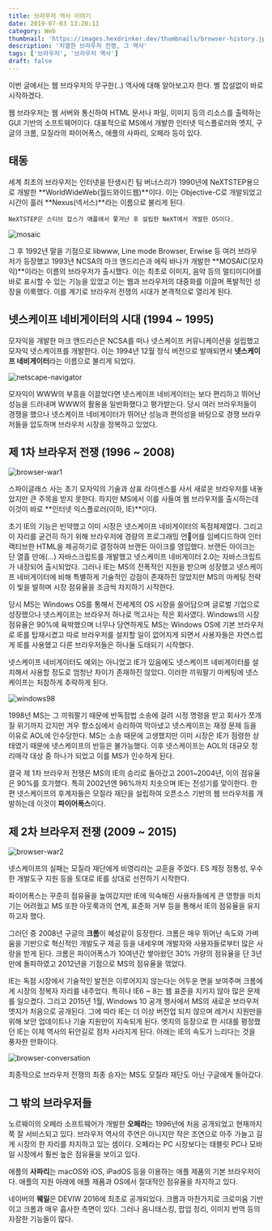 ```yaml
---
title: 브라우저 역사 이야기
date: 2019-07-03 13:20:11
category: Web
thumbnail: 'https://images.hexdrinker.dev/thumbnails/browser-history.jpeg'
description: '치열한 브라우저 전쟁, 그 역사'
tags: ['브라우저', '브라우저 역사']
draft: false
---
```


이번 글에서는 웹 브라우저의 무구한(..) 역사에 대해 알아보고자 한다. 별 잡설없이 바로 시작하겠다.

웹 브라우저는 웹 서버와 통신하여 HTML 문서나 파일, 이미지 등의 리소스를 출력하는 GUI 기반의 소프트웨어이다. 대표적으로
MS에서 개발한 인터넷 익스플로러와 엣지, 구글의 크롬, 모질라의 파이어폭스, 애플의 사파리, 오페라 등이 있다.

## 태동

세계 최초의 브라우저는 인터넷을 탄생시킨 팀 버너스리가 1990년에 NeXTSTEP용으로 개발한 **WorldWideWeb(월드와이드웹)**이다. 이는 Objective-C로 개발되었고 시간이 흘러 **Nexus(넥서스)**라는 이름으로 불리게 된다.

```
NeXTSTEP은 스티브 잡스가 애플에서 쫓겨난 후 설립한 NeXT에서 개발한 OS이다.
```

![mosaic](https://images.hexdrinker.dev/web/browser-history/mosaic.png)

그 후 1992년 말을 기점으로 libwww, Line mode Browser, Erwise 등 여러 브라우저가 등장했고 1993년 NCSA의 마크 앤드리슨과 에릭 바나가 개발한 **MOSAIC(모자익)**이라는 이름의 브라우저가 출시했다. 이는 최초로 이미지, 음악 등의 멀티미디어를 바로 표시할 수 있는 기능을 있었고 이는 웹과 브라우저의 대중화를 이끌며 폭발적인 성장을 이룩했다. 이를 계기로 브라우저 전쟁의 시대가 본격적으로 열리게 된다.

## 넷스케이프 네비게이터의 시대 (1994 ~ 1995)

모자익을 개발한 마크 앤드리슨은 NCSA를 떠나 넷스케이프 커뮤니케이션을 설립했고 모자익 넷스케이프를 개발한다. 이는 1994년 12월 정식 버전으로 발매되면서 **넷스케이프 네비게이터**라는 이름으로 불리게 되었다.

![netscape-navigator](https://images.hexdrinker.dev/web/browser-history/netscape-navigator.png)

모자익이 WWW의 부흥을 이끌었다면 넷스케이프 네비게이터는 보다 편리하고 뛰어난 성능을 드러내며 WWW의 활용을 일반화했다고 평가받는다. 당시 여러 브라우저들이 경쟁을 했으나 넷스케이프 네비게이터가 뛰어난 성능과 편의성을 바탕으로 경쟁 브라우저들을 압도하며 브라우저 시장을 정복하고 있었다.

## 제 1차 브라우저 전쟁 (1996 ~ 2008)

![browser-war1](https://images.hexdrinker.dev/web/browser-history/browser-war1.png)

스파이글래스 사는 초기 모자익의 기술과 상표 라이센스를 사서 새로운 브라우저를 내놓았지만 큰 주목을 받지 못한다. 하지만 MS에서 이를 사들여 웹 브라우저를 출시하는데 이것이 바로 **인터넷 익스플로러(이하, IE)**이다.

초기 IE의 기능은 빈약했고 이미 시장은 넷스케이프 네비게이터의 독점체제였다. 그리고 이 자리를 굳건히 하기 위해 브라우저에 경량의 프로그래밍 언어를 임베디드하여 인터랙티브한 HTML을 제공하기로 결정하여 브랜든 아이크를 영입했다. 브랜든 아이크는 단 열흘 만에(...) 자바스크립트를 개발했고 넷스케이프 네비게이터 2.0는 자바스크립트가 내장되어 출시되었다. 그러나 IE는 MS의 전폭적인 지원을 받으며 성장했고 넷스케이프 네비게이터에 비해 특별하게 기술적인 강점이 존재하진 않았지만 MS의 마케팅 전략이 빛을 발하며 시장 점유율을 조금씩 차지하기 시작한다.

당시 MS는 Windows OS를 통해서 전세계의 OS 시장을 쓸어담으며 글로벌 기업으로 성장했으나 넷스케이프는 브라우저 하나로 먹고사는 작은 회사였다. Windows의 시장 점유율은 90%에 육박했으며 너무나 당연하게도 MS는 Windows OS에 기본 브라우저로 IE를 탑재시켰고 따로 브라우저를 설치할 일이 없어지게 되면서 사용자들은 자연스럽게 IE를 사용했고 다른 브라우저들은 하나둘 도태되기 시작했다.

넷스케이프 네비게이터도 예외는 아니었고 IE가 있음에도 넷스케이프 네비게이터를 설치해서 사용할 정도로 엄청난 차이가 존재하진 않았다. 이러한 끼워팔기 마케팅에 넷스케이프는 처참하게 추락하게 된다.

![windows98](https://images.hexdrinker.dev/web/browser-history/windows98.png)

1998년 MS는 그 끼워팔기 때문에 반독점법 소송에 걸려 시정 명령을 받고 회사가 쪼개질 위기까지 갔지만 겨우 항소심에서 승리하여 막아냈고 넷스케이프는 재정 문제 등을 이유로 AOL에 인수당한다. MS는 소송 때문에 고생했지만 이미 시장은 IE가 점령한 상태였기 때문에 넷스케이프의 반등은 불가능했다. 이후 넷스케이프는 AOL의 대규모 정리매각 대상 중 하나가 되었고 이를 MS가 인수하게 된다.

결국 제 1차 브라우저 전쟁은 MS의 IE의 승리로 돌아갔고 2001~2004년, 이의 점유율은 90%를 호가했다. 특히 2002년엔 96%까지 치솟으며 IE는 전성기를 맞이한다. 한편 넷스케이프의 후계자들은 모질라 재단을 설립하여 오픈소스 기반의 웹 브라우저를 개발하는데 이것이 **파이어폭스**이다.

## 제 2차 브라우저 전쟁 (2009 ~ 2015)

![browser-war2](https://images.hexdrinker.dev/web/browser-history/browser-war2.png)

넷스케이프의 실패는 모질라 재단에게 비영리라는 교훈을 주었다. ES 제정 정통성, 우수한 개발도구 지원 등을 토대로 IE를 상대로 선전하기 시작한다.

파이어폭스는 꾸준히 점유율을 높여갔지만 IE에 익숙해진 사용자들에게 큰 영향을 미치기는 어려웠고 MS 또한 아웃룩과의 연계, 표준화 거부 등을 통해서 IE의 점유율을 유지하고자 했다.

그러던 중 2008년 구글의 **크롬**이 혜성같이 등장한다. 크롬은 매우 뛰어난 속도와 가벼움을 기반으로 혁신적인 개발도구 제공 등을 내세우며 개발자와 사용자들로부터 많은 사랑을 받게 된다. 크롬은 파이어폭스가 10여년간 쌓아왔던 30% 가량의 점유율을 단 3년 만에 돌파하였고 2012년을 기점으로 MS의 점유율을 꺾었다.

IE는 독점 시장에서 기술적인 발전은 이루어지지 않는다는 어두운 면을 보여주며 크롬에게 시장의 정복자 자리를 내주었다. 특히나 IE6 ~ 8는 웹 표준을 지키지 않아 많은 문제를 일으켰다. 그리고 2015년 1월, Windows 10 공개 행사에서 MS의 새로운 브라우저 엣지가 처음으로 공개된다. 그에 따라 IE는 더 이상 버전업 되지 않으며 레거시 지원만을 위해 보안 업데이트나 기술 지원만이 지속되게 된다. 엣지의 등장으로 한 시대를 평정했던 IE는 이제 역사의 뒤안길로 점차 사라지게 된다. 아래는 IE의 속도가 느리다는 것을 풍자한 만화이다.

![browser-conversation](https://images.hexdrinker.dev/web/browser-history/brwoser-conversation.jpeg)

최종적으로 브라우저 전쟁의 최종 승자는 MS도 모질라 재단도 아닌 구글에게 돌아갔다.

## 그 밖의 브라우저들

노르웨이의 오페라 소프트웨어가 개발한 **오페라**는 1996년에 처음 공개되었고 현재까지 쭉 잘 서비스되고 있다. 브라우저 역사의 주연은 아니지만 작은 조연으로 아주 가늘고 길게 시장의 한 자리를 차지하고 있는 셈이다. 오페라는 PC 시장보다는 태블릿 PC나 모바일 시장에서 훨씬 높은 점유율을 보이고 있다.

애플의 **사파리**는 macOS와 iOS, iPadOS 등을 이용하는 애플 제품의 기본 브라우저이다. 애플의 지원 아래에 애플 제품과 OS에서 절대적인 점유율을 차지하고 있다.

네이버의 **웨일**은 DEVIW 2016에 최초로 공개되었다. 크롬과 마찬가지로 크로미움 기반이고 크롬과 매우 흡사한 측면이 있다. 그러나 옴니태스킹, 팝업 정리, 이미지 번역 등의 자잘한 기능들이 많다.

